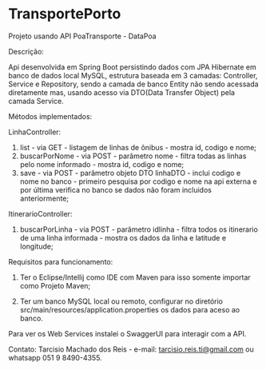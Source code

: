 # TransportePorto

Projeto usando API PoaTransporte - DataPoa

Descrição:

Api desenvolvida em Spring Boot persistindo dados com JPA Hibernate em banco de dados local MySQL, 
estrutura baseada em 3 camadas: Controller, Service e Repository, sendo a camada de banco Entity não sendo acessada diretamente 
mas, usando acesso via DTO(Data Transfer Object) pela camada Service.

Métodos implementados:

LinhaController:

1) list - via GET - listagem de linhas de ônibus - mostra id, codigo e nome;
2) buscarPorNome - via POST - parâmetro nome - filtra todas as linhas pelo nome informado - mostra id, codigo e nome;
3) save - via POST - parâmetro objeto DTO linhaDTO - inclui codigo e nome no banco - primeiro pesquisa por codigo e nome na api externa e por última verifica no banco se dados não foram incluidos anteriormente;

ItinerarioController:

1) buscarPorLinha - via POST - parâmetro idlinha - filtra todos os itinerario de uma linha informada - mostra os dados da linha e latitude e longitude;


Requisitos para funcionamento:

1) Ter o Eclipse/Intellij como IDE com Maven para isso somente importar como Projeto Maven;

2) Ter um banco MySQL local ou remoto, configurar no diretório src/main/resources/application.properties os dados para aceso 
   ao banco.


Para ver os Web Services instalei o SwaggerUI para interagir com a API.



Contato: Tarcisio Machado dos Reis - e-mail: tarcisio.reis.ti@gmail.com ou whatsapp 051 9 8490-4355.
